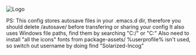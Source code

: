 ![Logo](https://github.com/BlueIncog/Lambdacs/assets/53572359/dbc6717c-2676-4683-a5bf-c9623ea87912)

PS: This config stores autosave files in your .emacs.d dir, therefore you should delete /autosave/ before transfering or sharing your config
It also uses Windows file paths, find them by searching "C:/" or "C:\"
Also need to install "all the icons" fonts from package-assets/
%userprofile% isn't used, so switch out username by doing find "Solarized-Incog"